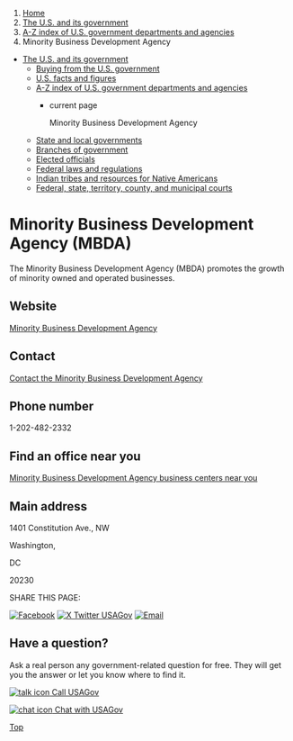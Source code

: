 1. [Home](/)
2. [The U.S. and its government](/about-the-us)
3. [A-Z index of U.S. government departments and agencies](/agency-index)
4. Minority Business Development Agency

* [The U.S. and its government](/about-the-us)
  + [Buying from the U.S. government](/buy-from-government)
  + [U.S. facts and figures](/facts-figures)
  + [A-Z index of U.S. government departments and agencies](/agency-index)
    - current page

      Minority Business Development Agency
  + [State and local governments](/state-local-governments)
  + [Branches of government](/branches-of-government)
  + [Elected officials](/elected-officials)
  + [Federal laws and regulations](/laws-and-regulations)
  + [Indian tribes and resources for Native Americans](/tribes)
  + [Federal, state, territory, county, and municipal courts](/courts)

Minority Business Development Agency
(MBDA)
===========================================

The Minority Business Development Agency (MBDA) promotes the growth of minority owned and operated businesses.

Website
-------

[Minority Business Development Agency](https://www.mbda.gov/)

Contact
-------

[Contact the Minority Business Development Agency](https://www.mbda.gov/about-us/contact-us)

Phone number
------------

1-202-482-2332

Find an office near you
-----------------------

[Minority Business Development Agency business centers near you](https://www.mbda.gov/mbda-programs/business-centers)

Main address
------------

1401 Constitution Ave., NW
  

Washington,

DC

20230

SHARE THIS PAGE:

[![Facebook](/themes/custom/usagov/images/social-media-icons/Facebook_Icon.svg)](https://www.facebook.com/sharer/sharer.php?u=https://www.usa.gov/agencies/minority-business-development-agency&v=3)
[![X Twitter USAGov](/themes/custom/usagov/images/social-media-icons/X_Twitter_Icon.svg?version=2)](https://twitter.com/intent/tweet?source=webclient&text=https://www.usa.gov/agencies/minority-business-development-agency)
[![Email](/themes/custom/usagov/images/social-media-icons/Email_Icon.svg?version=2)](mailto:?subject=https://www.usa.gov/agencies/minority-business-development-agency)

Have a question?
----------------

Ask a real person any government-related question for free. They will get you the answer or let you know where to find it.

[![talk icon](/themes/custom/usagov/images/ICONS_talk.png)
Call USAGov](/phone)

[![chat icon](/themes/custom/usagov/images/ICONS_chat.png)
Chat with USAGov](/chat)

[Top](#main-content)